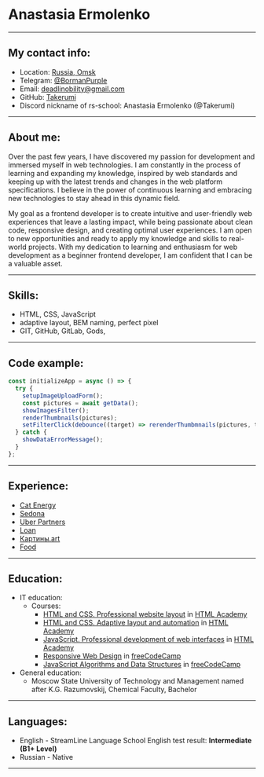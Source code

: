 # **Anastasia Ermolenko**

***

## My contact info:
* Location: [Russia, Omsk](https://maps.app.goo.gl/WSRcz6rHastBmjoN7)
* Telegram: [@BormanPurple](https://t.me/BormanPurple)
* Email: [deadlinobility@gmail.com](mailto:deadlinobility@gmail.com)
* GitHub: [Takerumi](https://github.com/Takerumi)
* Discord nickname of rs-school: Anastasia Ermolenko (@Takerumi)

***

## About me:

Over the past few years, I have discovered my passion for development and immersed myself in web technologies. 
I am constantly in the process of learning and expanding my knowledge, inspired by web standards and keeping up with the latest trends and changes in the web platform specifications. 
I believe in the power of continuous learning and embracing new technologies to stay ahead in this dynamic field. 

My goal as a frontend developer is to create intuitive and user-friendly web experiences that leave a lasting impact, while being passionate about clean code, responsive design, and creating optimal user experiences. 
I am open to new opportunities and ready to apply my knowledge and skills to real-world projects. 
With my dedication to learning and enthusiasm for web development as a beginner frontend developer, I am confident that I can be a valuable asset.

***

## Skills:
* HTML, CSS, JavaScript
* adaptive layout, BEM naming, perfect pixel
* GIT, GitHub, GitLab, Gods, 

***

## Code example:
```js
const initializeApp = async () => {
  try {
    setupImageUploadForm();
    const pictures = await getData();
    showImagesFilter();
    renderThumbnails(pictures);
    setFilterClick(debounce((target) => rerenderThumbmnails(pictures, target)));
  } catch {
    showDataErrorMessage();
  }
};
```

***

## Experience:
* [Cat Energy](https://github.com/Takerumi/1753675-cat-energy-29)
* [Sedona](https://github.com/Takerumi/1753675-sedona-37)
* [Uber Partners](https://github.com/Takerumi/uber-partners-site)
* [Loan](https://github.com/Takerumi/educate-site)
* [Картины.art](https://github.com/Takerumi/portraits-site)
* [Food](https://github.com/Takerumi/foodSite)

***

## Education:
* IT  education:
    + Courses:
        - [HTML and CSS. Professional website layout](https://htmlacademy.ru/intensive/htmlcss) in [HTML Academy](https://htmlacademy.ru)
        - [HTML and CSS. Adaptive layout and automation](https://htmlacademy.ru/intensive/adaptive) in [HTML Academy](https://htmlacademy.ru)
        - [JavaScript. Professional development of web interfaces](https://htmlacademy.ru/intensive/javascript) in [HTML Academy](https://htmlacademy.ru)
        - [Responsive Web Design](https://www.freecodecamp.org/learn/2022/responsive-web-design/) in [freeCodeCamp](https://www.freecodecamp.org)
        - [JavaScript Algorithms and Data Structures](https://www.freecodecamp.org/learn/javascript-algorithms-and-data-structures/) in [freeCodeCamp](https://www.freecodecamp.org)
* General education:
    + Moscow State University of Technology and Management named after K.G. Razumovskij, Сhemical Faculty, Bachelor
    
***

## Languages:
* English - StreamLine Language School English test result: **Intermediate (B1+ Level)**
* Russian - Native

***
